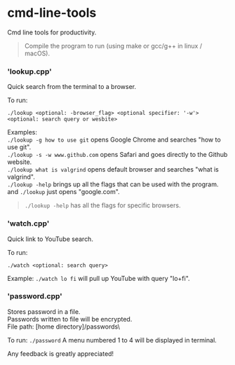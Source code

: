 # cmd-line-tools

Cmd line tools for productivity.

> Compile the program to run (using make or gcc/g++ in linux / macOS).

### 'lookup.cpp'

Quick search from the terminal to a browser.

To run:

```
./lookup <optional: -browser_flag> <optional specifier: '-w'> <optional: search query or wesbite>
```

Examples:\
`./lookup -g how to use git` opens Google Chrome and searches "how to use git".\
`./lookup -s -w www.github.com` opens Safari and goes directly to the Github website.\
`./lookup what is valgrind` opens default browser and searches "what is valgrind".\
`./lookup -help` brings up all the flags that can be used with the program.\
and `./lookup` just opens "google.com".

> `./lookup -help` has all the flags for specific browsers.

### 'watch.cpp'

Quick link to YouTube search.

To run:

```
./watch <optional: search query>
```
Example: `./watch lo fi` will pull up YouTube with query "lo+fi".

### 'password.cpp'

Stores password in a file.\
Passwords written to file will be encrypted.\
File path: [home directory]/passwords\

To run: `./password`
A menu numbered 1 to 4 will be displayed in terminal.

Any feedback is greatly appreciated!
